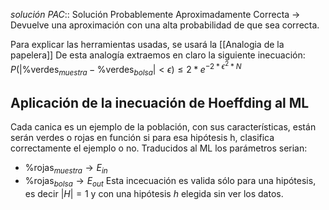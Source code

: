 *solución PAC*:: Solución  Probablemente Aproximadamente Correcta -> Devuelve una aproximación con una alta probabilidad de que sea correcta.

Para explicar las herramientas usadas, se usará la [[Analogia de la papelera]]
De esta analogía extraemos en claro la siguiente inecuación: $P(|\%\text{verdes}_{muestra} - \%\text{verdes}_{bolsa}| < \epsilon) \leq 2*e^{-2*\epsilon^2*N}$
## Aplicación de la inecuación de Hoeffding al ML
Cada canica es un ejemplo de la población, con sus características, están serán verdes o rojas en función si para esa hipótesis h, clasifica correctamente el ejemplo o no.
Traducidos al ML los parámetros serian:
- $\%\text{rojas}_{muestra} \rightarrow E_{in}$  
- $\%\text{rojas}_{bolsa} \rightarrow E_{out}$
Esta incecuación es valida sólo para una hipótesis, es decir $|H|=1$ y con una hipótesis $h$ elegida sin ver los datos.


